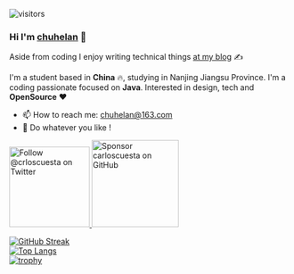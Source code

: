 ![visitors](https://visitor-badge.glitch.me/badge?page_id=page.id&left_color=green&right_color=red)
### Hi I'm [chuhelan](https://www.chuhelan.com) 👋

Aside from coding I enjoy writing technical things [at my blog](https://www.chuhelan.com) ✍️

I'm a student based in **China** :fire:, studying in Nanjing Jiangsu Province. I'm a coding passionate focused on **Java**. Interested in design, tech and **OpenSource** ❤️


- 📫 How to reach me: [chuhelan@163.com](mailto:chuhelan@163.com)
- :rocket: Do whatever you like !

<p>
  <a href="https://twitter.com/intent/follow?screen_name=chuhelan">
    <img src="https://user-images.githubusercontent.com/7629661/87821427-202e0280-c870-11ea-9e38-8c7c74856753.png" width="144" alt="Follow @crloscuesta on Twitter" title="Follow @crloscuesta on Twitter">
  </a>

  <a href="https://github.com/sponsors/chuhelan">
    <img src="https://user-images.githubusercontent.com/7629661/87821425-1f956c00-c870-11ea-9871-a76f99739501.png" width="156" alt="Sponsor carloscuesta on GitHub" title="Sponsor carloscuesta on GitHub">
  </a>
</p>
 
[![GitHub Streak](https://streak-stats.demolab.com/?user=chuhelan)](https://git.io/streak-stats)  
[![Top Langs](https://github-readme-stats.vercel.app/api/top-langs/?username=chuhelan&layout=compact)](https://github.com/chuhelan)  
[![trophy](https://github-profile-trophy.vercel.app/?username=chuhelan&theme=nord)](https://github.com/chuhelan)  
